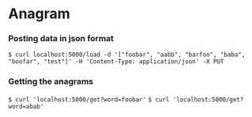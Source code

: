 # Anagram

### Posting data in json format

`$ curl localhost:5000/load -d '["foobar", "aabb", "barfoo", "baba", "boofar", "test"]' -H 'Content-Type: application/json' -X PUT`

### Getting the anagrams
`$ curl 'localhost:5000/get?word=foobar'`
`$ curl 'localhost:5000/get?word=abab'`

